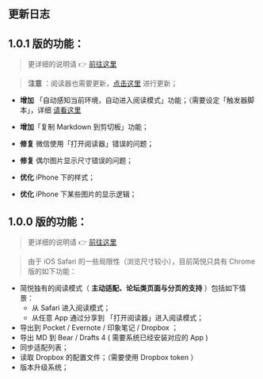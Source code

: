 ## 更新日志

## 1.0.1 版的功能：

> 更详细的说明请 👉 [前往这里](http://ksria.com/simpread/changelog.html#jsbox_1.0.1)

> **注意** ：阅读器也需要更新，[点击这里](https://xteko.com/redir?url=http://ojec5ddd5.bkt.clouddn.com/jsbox/simpread-reader-1.0.1.box?20180531200&name=%E7%AE%80%E6%82%A6%20%C2%B7%20%E9%98%85%E8%AF%BB%E5%99%A8) 进行更新；

- **增加** 「自动感知当前环境，自动进入阅读模式」功能；（需要设定「触发器脚本」，详细 [请看这里](https://github.com/Kenshin/simpread/wiki/JSBox#%E8%A7%A6%E5%8F%91%E5%99%A8%E8%84%9A%E6%9C%AC)
- **增加**「复制 Markdown 到剪切板」功能；

- **修复** 微信使用「打开阅读器」错误的问题；
- **修复** 偶尔图片显示尺寸错误的问题；

- **优化** iPhone 下的样式；
- **优化** iPhone 下某些图片的显示逻辑；

## 1.0.0 版的功能：

> 更详细的说明请 👉 [前往这里](http://ksria.com/simpread/changelog.html#jsbox_1.0.1)

> 由于 iOS Safari 的一些局限性（浏览尺寸较小），目前简悦只具有 Chrome 版的如下功能：

- 简悦独有的阅读模式（ **主动适配、论坛类页面与分页的支持** ）包括如下情景：
  - 从 Safari 进入阅读模式；
  - 从任意 App 通过分享到 「打开阅读器」进入阅读模式；
- 导出到 Pocket / Evernote / 印象笔记 / Dropbox ；
- 导出 MD 到 Bear / Drafts 4 ( 需要系统已经安装对应的 App )
- 同步适配列表；
- 读取 Dropbox 的配置文件；（需要使用 Dropbox token ）
- 版本升级系统；